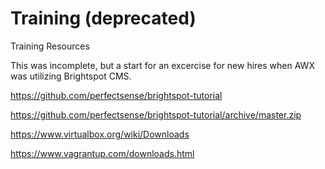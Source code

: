 # Training (deprecated)
Training Resources

This was incomplete, but a start for an excercise for new hires when AWX was utilizing Brightspot CMS.

https://github.com/perfectsense/brightspot-tutorial

https://github.com/perfectsense/brightspot-tutorial/archive/master.zip

https://www.virtualbox.org/wiki/Downloads

https://www.vagrantup.com/downloads.html

